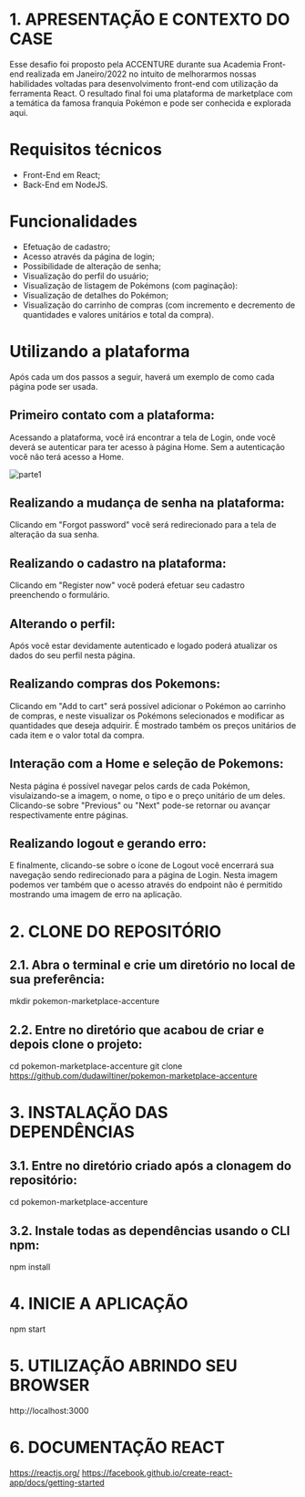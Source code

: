 # 1. APRESENTAÇÃO E CONTEXTO DO CASE

Esse desafio foi proposto pela ACCENTURE durante sua Academia Front-end realizada em Janeiro/2022 no intuito de melhorarmos nossas habilidades voltadas para desenvolvimento front-end com utilização da ferramenta React. O resultado final foi uma plataforma de marketplace com a temática da famosa franquia Pokémon e pode ser conhecida e explorada aqui.

# Requisitos técnicos
- Front-End em React;
- Back-End em NodeJS.

# Funcionalidades
- Efetuação de cadastro;
- Acesso através da página de login;
- Possibilidade de alteração de senha;
- Visualização do perfil do usuário; 
- Visualização de listagem de Pokémons (com paginação):
- Visualização de detalhes do Pokémon;
- Visualização do carrinho de compras (com incremento e decremento de quantidades e valores unitários e total da compra).

# Utilizando a plataforma

Após cada um dos passos a seguir, haverá um exemplo de como cada página pode ser usada.

## Primeiro contato com a plataforma:

Acessando a plataforma, você irá encontrar a tela de Login, onde você deverá se autenticar para ter acesso à página Home. Sem a autenticação você não terá acesso a Home.

![parte1](https://user-images.githubusercontent.com/74082153/152455205-ed3ab1d1-2574-421e-93dd-1fa0ebe45da9.gif)

## Realizando a mudança de senha na plataforma:

Clicando em "Forgot password" você será redirecionado para a tela de alteração da sua senha.

## Realizando o cadastro na plataforma:

Clicando em "Register now" você poderá efetuar seu cadastro preenchendo o formulário.

## Alterando o perfil:

Após você estar devidamente autenticado e logado poderá atualizar os dados do seu perfil nesta página.

## Realizando compras dos Pokemons:

Clicando em "Add to cart" será possível adicionar o Pokémon ao carrinho de compras, e neste visualizar os Pokémons selecionados e modificar as quantidades que deseja adquirir. É mostrado também os preços unitários de cada item e o valor total da compra.

## Interação com a Home e seleção de Pokemons:

Nesta página é possível navegar pelos cards de cada Pokémon, visulaizando-se a imagem, o nome, o tipo e o preço unitário de um deles. Clicando-se sobre "Previous" ou "Next" pode-se retornar ou avançar respectivamente entre páginas.

## Realizando logout e gerando erro:

E finalmente, clicando-se sobre o ícone de Logout você encerrará sua navegação sendo redirecionado para a página de Login. Nesta imagem podemos ver também que o acesso através do endpoint não é permitido mostrando uma imagem de erro na aplicação.

# 2. CLONE DO REPOSITÓRIO

## 2.1. Abra o terminal e crie um diretório no local de sua preferência:
mkdir pokemon-marketplace-accenture

## 2.2. Entre no diretório que acabou de criar e depois clone o projeto:
cd pokemon-marketplace-accenture
git clone https://github.com/dudawiltiner/pokemon-marketplace-accenture

# 3. INSTALAÇÃO DAS DEPENDÊNCIAS

## 3.1. Entre no diretório criado após a clonagem do repositório:
cd pokemon-marketplace-accenture

## 3.2. Instale todas as dependências usando o CLI npm:
npm install

# 4. INICIE A APLICAÇÃO
npm start

# 5. UTILIZAÇÃO ABRINDO SEU BROWSER
http://localhost:3000

# 6. DOCUMENTAÇÃO REACT
https://reactjs.org/
https://facebook.github.io/create-react-app/docs/getting-started
